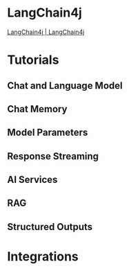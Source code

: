 # LangChain4j

[LangChain4j | LangChain4j](https://docs.langchain4j.dev/)

# Tutorials

## Chat and Language Model



## Chat Memory



## Model Parameters



## Response Streaming



## AI Services



## RAG



## Structured Outputs



# Integrations

